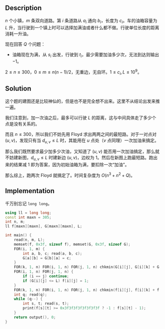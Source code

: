 ## Description

$n$ 个小镇，$m$ 条双向道路。第 $i$ 条道路从 $a_i$ 通向 $b_i$，长度为 $c_i$。车的油箱容量为 $L$ 升，当行驶到一个镇上时可以选择加满油或者什么都不做。行驶单位长度的距离消耗一升油。

现在回答 $Q$ 个问题：

- 油箱现在为满，从 $s_i$ 出发，行驶到 $t_i$，最少需要加油多少次，无法到达则输出 $-1$。

$2\le n\le 300$，$0\le m\le n(n  - 1)/2$，无重边，无自环。$1\le c_i, L\le 10^9$。

## Solution
这个题的建图还是比较神仙的，但是也不是完全想不出来。这里不从结论出发来推一遍。

我们注意到，加一次油之后，最多可以行驶 $L$ 的距离，这与中间具体走了多少个点是没有关系的。

而且 $n\le 300$，所以我们不妨先用 Floyd 求出两两之间的最短路。对于一对点对 $(u,v)$，发现只有当 $d_{u, v}\le L$ 时，其能用在 $u$ 点处（$v$ 点同理）一次加油来搞定。

那么我们既然要求最少加多少次油，又知道了 $(u, v)$ 能否用一次加油搞定，那么就不妨建新图，$d_{u,v}\le L$ 时建新边 $(u, v)$，边权为 $1$。然后在新图上跑最短路。跑出来的结果减 $1$ 即为答案，因为初始油箱为满，要扣除一次“加油”。

那么综上，跑两次 Floyd 就搞定了。时间复杂度为 $O(n^3 +  n^2 + Q)$。

## Implementation
千万别忘记 `long long`。

```cpp
using ll = long long;
const int maxn = 305;
int n, m;
ll f[maxn][maxn], G[maxn][maxn], L;

int main() {
    read(n, m, L);
    memset(f, 0x3f, sizeof f), memset(G, 0x3f, sizeof G);
    FOR(i, 1, m) {
        int a, b, c; read(a, b, c);
        G[a][b] = G[b][a] = c;
    }
    FOR(k, 1, n) FOR(i, 1, n) FOR(j, 1, n) chkmin(G[i][j], G[i][k] + G[k][j]);
    FOR(i, 1, n) FOR(j, 1, n) {
        if (i == j) continue;
        if (G[i][j] <= L) f[i][j] = 1;
    }
    FOR(k, 1, n) FOR(i, 1, n) FOR(j, 1, n) chkmin(f[i][j], f[i][k] + f[k][j]);
    int q; read(q);
    while (q--) {
        int s, t; read(s, t);
        print(f[s][t] >= 0x3f3f3f3f3f3f3f3f ? -1 : f[s][t] - 1);
    }
    return output(), 0;
}
```